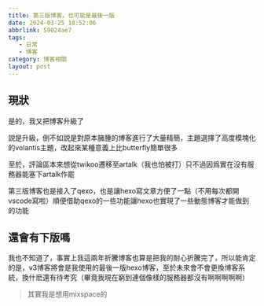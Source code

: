```yaml
---
title: 第三版博客，也可能是最後一版
date: 2024-03-25 18:52:06
abbrlink: 59024ae7
tags: 
   - 日常
   - 博客
category: 博客相關
layout: post
---
```

## 現狀

是的，我又把博客升級了

説是升級，倒不如説是對原本臃腫的博客進行了大量精簡，主題選擇了高度模塊化的volantis主題，改起來某種意義上比butterfly簡單很多

至於，評論區本來想從twikoo遷移至artalk（我也怕被打）只不過因爲實在沒有服務器能塞下artalk作罷

第三版博客也是接入了qexo，也是讓hexo寫文章方便了一點（不用每次都開vscode寫啦）順便借助qexo的一些功能讓hexo也實現了一些動態博客才能做到的功能

## 還會有下版嗎

我也不知道了，事實上我這兩年折騰博客也算是把我的耐心折騰完了，所以能肯定的是，v3博客將會是我使用的最後一版hexo博客，至於未來會不會更換博客系統，換什麽還有待考究（畢竟我現在窮到連個像樣的服務器都沒有啊啊啊啊啊）

> 其實我是想用mixspace的
